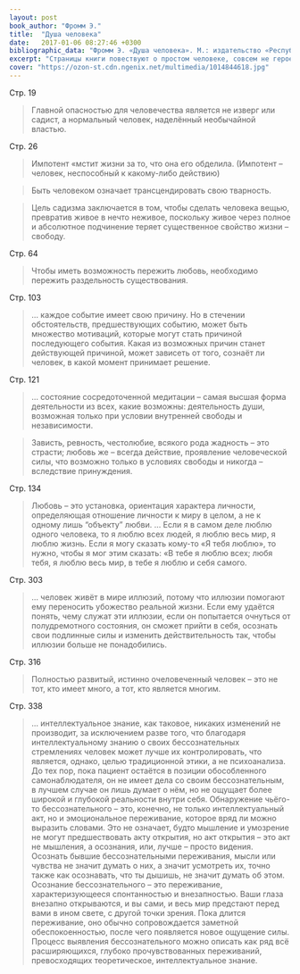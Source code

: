 ```yaml
---
layout: post
book_author: "Фромм Э."
title:  "Душа человека"
date:   2017-01-06 08:27:46 +0300
bibliographic_data: "Фромм Э. «Душа человека». М.: издательство «Республика», 1992 г., 430 с."
excerpt: "Страницы книги повествуют о простом человеке, совсем не герое, но человечном человеке, который сумел сохранить в глубине души любовь к себе и всему человечеству. Пообщаться с таким человеком через его книгу стоит, чтобы хоть немного познать себя."
cover: "https://ozon-st.cdn.ngenix.net/multimedia/1014844618.jpg"
---
```


Стр. 19

> Главной опасностью для человечества является не изверг или садист, а нормальный человек, наделённый необычайной властью.

Стр. 26

> Импотент «мстит жизни за то, что она его обделила. (Импотент – человек, неспособный к какому-либо действию)

> Быть человеком означает трансцендировать свою тварность.

> Цель садизма заключается в том, чтобы сделать человека вещью, превратив живое в нечто неживое, поскольку живое через полное и абсолютное подчинение теряет существенное свойство жизни – свободу.

Стр. 64

> Чтобы иметь возможность пережить любовь, необходимо пережить раздельность существования.

Стр. 103

> … каждое событие имеет свою причину. Но в стечении обстоятельств, предшествующих событию, может быть множество мотиваций, которые могут стать причиной последующего события. Какая из возможных причин станет действующей причиной, может зависеть от того, сознаёт ли человек, в какой момент принимает решение.

Стр. 121

> … состояние сосредоточенной медитации – самая высшая форма деятельности из всех, какие возможны: деятельность души, возможная только при условии внутренней свободы и независимости.

> Зависть, ревность, честолюбие, всякого рода жадность – это страсти; любовь же – всегда действие, проявление человеческой силы, что возможно только в условиях свободы и никогда – вследствие принуждения.

Стр. 134

> Любовь – это установка, ориентация характера личности, определяющая отношение личности к миру в целом, а не к одному лишь “объекту” любви. … Если я в самом деле люблю одного человека, то я люблю всех людей, я люблю весь мир, я люблю жизнь. Если я могу сказать кому-то «Я тебя люблю», то нужно, чтобы я мог этим сказать: «В тебе я люблю всех; любя тебя, я люблю весь мир, в тебе я люблю и себя самого.

Стр. 303 

> … человек живёт в мире иллюзий, потому что иллюзии помогают ему переносить убожество реальной жизни. Если ему удаётся понять, чему служат эти иллюзии, если он попытается очнуться от полудремотного состояния, он сможет прийти в себя, осознать свои подлинные силы и изменить действительность так, чтобы иллюзии больше не понадобились.

Стр. 316

> Полностью развитый, истинно очеловеченный человек – это не тот, кто имеет много, а тот, кто является многим.

Стр. 338

>  … интеллектуальное знание, как таковое, никаких изменений не производит, за исключением разве того, что благодаря интеллектуальному знанию о своих бессознательных стремлениях человек может лучше их контролировать, что является, однако, целью традиционной этики, а не психоанализа. До тех пор, пока пациент остаётся в позиции обособленного самонаблюдателя, он не имеет дела со своим бессознательным, в лучшем случае он лишь думает о нём, но не ощущает более широкой и глубокой реальности внутри себя. Обнаружение чьёго-то бессознательного – это, конечно, не только интеллектуальный акт, но и эмоциональное переживание, которое вряд ли можно выразить словами. Это не означает, будто мышление и умозрение не могут предшествовать акту открытия, но акт открытия – это акт не мышления, а осознания, или, лучше – просто видения. Осознать бывшие бессознательными переживания, мысли или чувства не значит думать о них, а значит усмотреть их, точно также как осознавать, что ты дышишь, не значит думать об этом. Осознание бессознательного – это переживание, характеризующееся спонтанностью и внезапностью. Ваши глаза внезапно открываются, и вы сами, и весь мир предстают перед вами в ином свете, с другой точки зрения. Пока длится переживание, оно обычно сопровождается заметной обеспокоенностью, после чего появляется новое ощущение силы. Процесс выявления бессознательного можно описать как ряд всё расширяющихся, глубоко прочувствованных переживаний, превосходящих теоретическое, интеллектуальное знание.
